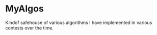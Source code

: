 # MyAlgos
Kindof safehouse of various algorithms I have implemented in various contests over the time.
